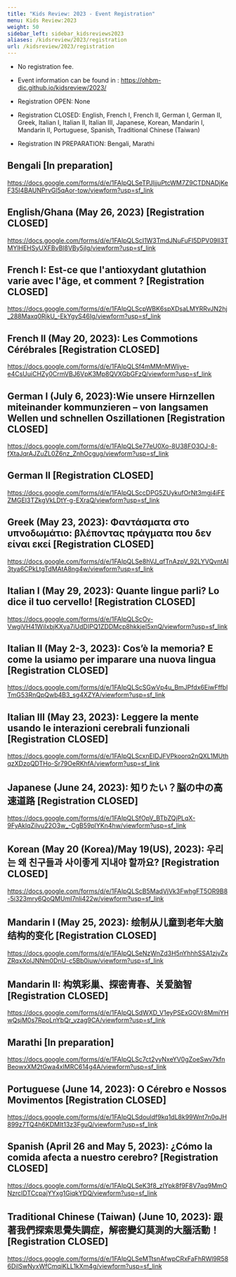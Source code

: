 ```yaml
---
title: "Kids Review: 2023 - Event Registration"
menu: Kids Review:2023
weight: 50
sidebar_left: sidebar_kidsreviews2023
aliases: /kidsreview/2023/registration
url: /kidsreview/2023/registration
---
```


* No registration fee.
* Event information can be found in : https://ohbm-dic.github.io/kidsreview/2023/

* Registration OPEN: None
* Registration CLOSED: English, French I, French II, German I, German II, Greek, Italian I, Italian II, Italian III, Japanese, Korean, Mandarin I, Mandarin II, Portuguese, Spanish, Traditional Chinese (Taiwan)
* Registration IN PREPARATION: Bengali, Marathi


## Bengali [In preparation]
https://docs.google.com/forms/d/e/1FAIpQLSeTPJIjjuPtcWM7Z9CTDNADjKeF35I4BAUNPrvGl5qAor-tow/viewform?usp=sf_link

## English/Ghana (May 26, 2023) [Registration CLOSED]
https://docs.google.com/forms/d/e/1FAIpQLScI1W3TmdJNuFuFI5DPV09Il3TMYlHEHSyUXFBvBl8VBy5jlg/viewform?usp=sf_link

## French I: Est-ce que l'antioxydant glutathion varie avec l'âge, et comment ? [Registration CLOSED]
https://docs.google.com/forms/d/e/1FAIpQLScpWBK6spXDsaLMYRRvJN2hj_288Maxq0RjkU_-EkYgyS46Ig/viewform?usp=sf_link

## French II (May 20, 2023): Les Commotions Cérébrales [Registration CLOSED]
https://docs.google.com/forms/d/e/1FAIpQLSf4mMMnMWliye-e4CsUuiCHZy0CrmVBJ6VpK3Mp8QVXGbGFzQ/viewform?usp=sf_link

## German I (July 6, 2023):Wie unsere Hirnzellen miteinander kommunzieren – von langsamen Wellen und schnellen Oszillationen [Registration CLOSED]
https://docs.google.com/forms/d/e/1FAIpQLSe77eU0Xo-8U38FO3OJ-8-fXtaJqrAJZuZL0Z6nz_ZnhOcgug/viewform?usp=sf_link

## German II [Registration CLOSED]
https://docs.google.com/forms/d/e/1FAIpQLSccDPG5ZUykufOrNt3mgj4iFEZMGEI3TZkgVkLDtY-g-EXraQ/viewform?usp=sf_link

## Greek (May 23, 2023): Φαντάσματα στο υπνοδωμάτιο: βλέποντας πράγματα που δεν είναι εκεί [Registration CLOSED]
https://docs.google.com/forms/d/e/1FAIpQLSe8hVJ_qfTnAzpV_92LYVQvntAI3tya6CPkLtgTdMAtA8ng4w/viewform?usp=sf_link

## Italian I (May 29, 2023): Quante lingue parli? Lo dice il tuo cervello! [Registration CLOSED]
https://docs.google.com/forms/d/e/1FAIpQLScOv-VwgiVH41WiIxbjKXya7iUdDIPQ1ZDDMcp8hkkjeI5xnQ/viewform?usp=sf_link

## Italian II (May 2-3, 2023): Cos’è la memoria? E come la usiamo per imparare una nuova lingua [Registration CLOSED]
https://docs.google.com/forms/d/e/1FAIpQLScSGwVp4u_BmJPfdx6EiwFffblTmG53RnQpQwb4B3_sg4XZYA/viewform?usp=sf_link

## Italian III (May 23, 2023): Leggere la mente usando le interazioni cerebrali funzionali [Registration CLOSED]
https://docs.google.com/forms/d/e/1FAIpQLScxnEIDJFVPkoorq2nQXL1MUthqzXDzoQDTHo-Sr79OeRKhfA/viewform?usp=sf_link

## Japanese (June 24, 2023): 知りたい？脳の中の高速道路 [Registration CLOSED]
https://docs.google.com/forms/d/e/1FAIpQLSfOpV_BTbZQjPLqX-9FyAklqZilvu22O3w_-CgB59plYKn4hw/viewform?usp=sf_link

## Korean (May 20 (Korea)/May 19(US), 2023): 우리는 왜 친구들과 사이좋게 지내야 할까요? [Registration CLOSED]
https://docs.google.com/forms/d/e/1FAIpQLScB5MadVjVk3FwhgFT5OR9B8-5i323mry6QoQMUmI7nli422w/viewform?usp=sf_link

## Mandarin I (May 25, 2023): 绘制从儿童到老年大脑结构的变化 [Registration CLOSED]
https://docs.google.com/forms/d/e/1FAIpQLSeNzWnZd3H5nYhhhSSA1zjvZxZRqxXolJNNm0DnU-c5Bb0iuw/viewform?usp=sf_link

## Mandarin II: 构筑彩巢、探密青春、关爱脑智 [Registration CLOSED]
https://docs.google.com/forms/d/e/1FAIpQLSdWXD_V1eyPSExGOVr8MmiYHwQsjM0s7RpoLnYbQr_vzag9CA/viewform?usp=sf_link

## Marathi [In preparation]
https://docs.google.com/forms/d/e/1FAIpQLSc7ct2yyNxeYV0gZoeSwv7kfnBeowxXM2tGwa4xIMRC614g4A/viewform?usp=sf_link

## Portuguese (June 14, 2023): O Cérebro e Nossos Movimentos [Registration CLOSED]
https://docs.google.com/forms/d/e/1FAIpQLSdouldf9kq1dL8k99Wnt7n0qJH899z7TQ4h6KDMIt13z3FguQ/viewform?usp=sf_link

## Spanish (April 26 and May 5, 2023): ¿Cómo la comida afecta a nuestro cerebro? [Registration CLOSED]
https://docs.google.com/forms/d/e/1FAIpQLSeK3f8_zIYpk8f9F8V7qq9MmONzrcIDTCcpajYYxg1GiqkYDQ/viewform?usp=sf_link

## Traditional Chinese (Taiwan) (June 10, 2023): 跟著我們探索思覺失調症，解密變幻莫測的大腦活動！[Registration CLOSED]
https://docs.google.com/forms/d/e/1FAIpQLSeMTtsnAfwpCRxFaFhRWl9R586DilSwNyxWfCmqiKLL1kXm4g/viewform?usp=sf_link


